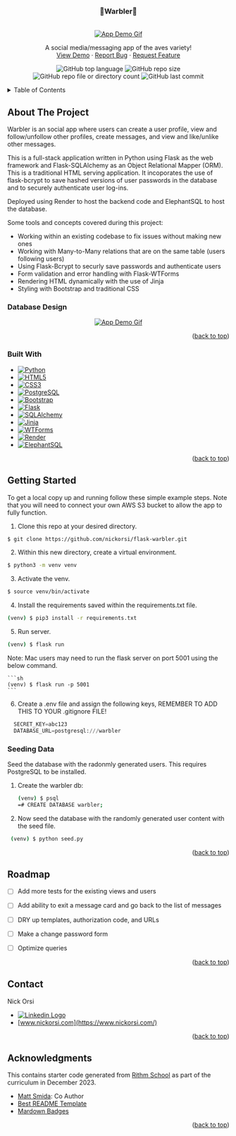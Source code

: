 <!-- Improved compatibility of back to top link: See: https://github.com/othneildrew/Best-README-Template/pull/73 -->
<a name="readme-top"></a>
<!--
*** Thanks for checking out the Best-README-Template. If you have a suggestion
*** that would make this better, please fork the repo and create a pull request
*** or simply open an issue with the tag "enhancement".
*** Don't forget to give the project a star!
*** Thanks again! Now go create something AMAZING! :D
-->



<!-- PROJECT SHIELDS -->
<!--
*** I'm using markdown "reference style" links for readability.
*** Reference links are enclosed in brackets [ ] instead of parentheses ( ).
*** See the bottom of this document for the declaration of the reference variables
*** for contributors-url, forks-url, etc. This is an optional, concise syntax you may use.
*** https://www.markdownguide.org/basic-syntax/#reference-style-links
-->

<!-- PROJECT LOGO -->
<h3 align="center">🐤Warbler🐥</h3>
<br />
<div align="center">
  <a href="https://github.com/nickorsi/satly">
    <img src="static/images/warbler_demo.gif" alt="App Demo Gif">
  </a>
  <p align="center">
    A social media/messaging app of the aves variety!
    <br />
    <a href="https://nick-orsi-warbler.onrender.com/">View Demo</a>
    ·
    <a href="https://github.com/nickorsi/flask-warbler/issues">Report Bug</a>
    ·
    <a href="https://github.com/nickorsi/flask-warbler/issues">Request Feature</a>
  </p>
</div>

<div align="center">

  ![GitHub top language](https://img.shields.io/github/languages/top/nickorsi/flask-warbler)
  ![GitHub repo size](https://img.shields.io/github/repo-size/nickorsi/flask-warbler)
  ![GitHub repo file or directory count](https://img.shields.io/github/directory-file-count/nickorsi/flask-warbler)
  ![GitHub last commit](https://img.shields.io/github/last-commit/nickorsi/flask-warbler)

</div>


<!-- TABLE OF CONTENTS -->
<details>
  <summary>Table of Contents</summary>
  <ol>
    <li>
      <a href="#about-the-project">About The Project</a>
      <ul>
        <li><a href="#built-with">Built With</a></li>
      </ul>
    </li>
    <li>
      <a href="#getting-started">Getting Started</a>
      <ul>
        <li><a href="#prerequisites">Prerequisites</a></li>
        <li><a href="#installation">Installation</a></li>
      </ul>
    </li>
    <li><a href="#usage">Usage</a></li>
    <li><a href="#roadmap">Roadmap</a></li>
    <li><a href="#contributing">Contributing</a></li>
    <li><a href="#license">License</a></li>
    <li><a href="#contact">Contact</a></li>
    <li><a href="#acknowledgments">Acknowledgments</a></li>
  </ol>
</details>



<!-- ABOUT THE PROJECT -->
## About The Project

Warbler is an social app where users can create a user profile, view and follow/unfollow other profiles, create messages, and view and like/unlike other messages.

This is a full-stack application written in Python using Flask as the web framework and Flask-SQLAlchemy as an Object Relational Mapper (ORM). This is a traditional HTML serving application. It incoporates the use of flask-bcrypt to save hashed versions of user passwords in the database and to securely authenticate user log-ins.

Deployed using Render to host the backend code and ElephantSQL to host the database.

Some tools and concepts covered during this project:

* Working within an existing codebase to fix issues without making new ones
* Working with Many-to-Many relations that are on the same table (users following users)
* Using Flask-Bcrypt to securly save passwords and authenticate users
* Form validation and error handling with Flask-WTForms
* Rendering HTML dynamically with the use of Jinja
* Styling with Bootstrap and traditional CSS


### Database Design

<div align="center">
  <a href="static/images/database-design.png">
    <img src="static/satly_demo.gif" alt="App Demo Gif">
  </a>
</div>


<p align="right">(<a href="#readme-top">back to top</a>)</p>



### Built With

* [![Python][Python.com]][Python-url]
* [![HTML5][HTML5.com]][HTML5-url]
* [![CSS3][CSS3.com]][CSS3-url]
* [![PostgreSQL][PostgreSQL.com]][PostgreSQL-url]
* [![Bootstrap][Bootstrap.com]][Bootstrap-url]
* [![Flask][Flask.com]][Flask-url]
* [![SQLAlchemy][SQLAlchemy.com]][SQLAlchemy-url]
* [![Jinja][Jinja.com]][Jinja-url]
* [![WTForms][WTForms.com]][WTForms-url]
* [![Render][Render.com]][Render-url]
* [![ElephantSQL][ElephantSQL.com]][ElephantSQL-url]

<p align="right">(<a href="#readme-top">back to top</a>)</p>



<!-- GETTING STARTED -->
## Getting Started

To get a local copy up and running follow these simple example steps. Note that you will need to connect your own AWS S3 bucket to allow the app to fully function.

1. Clone this repo at your desired directory.

  ```sh
  $ git clone https://github.com/nickorsi/flask-warbler.git
  ```
2. Within this new directory, create a virtual environment.

  ```sh
  $ python3 -m venv venv
  ```
3. Activate the venv.

  ```sh
  $ source venv/bin/activate
  ```
4. Install the requirements saved within the requirements.txt file.

  ```sh
  (venv) $ pip3 install -r requirements.txt
  ```
5. Run server.

  ```sh
  (venv) $ flask run
  ```
  Note: Mac users may need to run the flask server on port 5001 using the below command.

    ```sh
    (venv) $ flask run -p 5001
    ```

6. Create a .env file and assign the following keys, REMEMBER TO ADD THIS TO YOUR .gitignore FILE!
  ```python
    SECRET_KEY=abc123
    DATABASE_URL=postgresql:///warbler
  ```

### Seeding Data

Seed the database with the radonmly generated users. This requires PostgreSQL to be installed.

1. Create the warbler db:
   ```sh
   (venv) $ psql
   =# CREATE DATABASE warbler;
   ```

2. Now seed the database with the randomly generated user content with the seed file.
  ```sh
   (venv) $ python seed.py
   ```

<p align="right">(<a href="#readme-top">back to top</a>)</p>


<!-- ROADMAP -->
## Roadmap

- [ ] Add more tests for the existing views and users
- [ ] Add ability to exit a message card and go back to the list of messages
- [ ] DRY up templates, authorization code, and URLs
- [ ] Make a change password form
- [ ] Optimize queries


<p align="right">(<a href="#readme-top">back to top</a>)</p>


<!-- CONTACT -->
## Contact

Nick Orsi
* [<img src="https://img.shields.io/badge/linkedin-%230077B5.svg?style=for-the-badge&logo=linkedin&logoColor=white" alt="Linkedin Logo">](https://www.linkedin.com/in/nicholas-orsi-18ab8382/)
* [www.nickorsi.com](https://www.nickorsi.com/)

<p align="right">(<a href="#readme-top">back to top</a>)</p>



<!-- ACKNOWLEDGMENTS -->
## Acknowledgments
This contains starter code generated from [Rithm School](https://www.rithmschool.com/) as part of the curriculum in December 2023.

* [Matt Smida](https://github.com/mattsmida): Co Author
* [Best README Template](https://github.com/othneildrew/Best-README-Template)
* [Mardown Badges](https://github.com/Ileriayo/markdown-badges)

<p align="right">(<a href="#readme-top">back to top</a>)</p>



<!-- MARKDOWN LINKS & IMAGES -->
<!-- https://www.markdownguide.org/basic-syntax/#reference-style-links -->
[Python.com]: https://img.shields.io/badge/python-3670A0?style=for-the-badge&logo=python&logoColor=ffdd54
[Python-url]: https://www.python.org/
[JavaScript.com]: https://img.shields.io/badge/javascript-%23323330.svg?style=for-the-badge&logo=javascript&logoColor=%23F7DF1E
[JavaScript-url]: https://developer.mozilla.org/en-US/docs/Web/JavaScript
[HTML5.com]: https://img.shields.io/badge/html5-%23E34F26.svg?style=for-the-badge&logo=html5&logoColor=white
[HTML5-url]: https://developer.mozilla.org/en-US/docs/Web/HTML
[CSS3.com]: https://img.shields.io/badge/css3-%231572B6.svg?style=for-the-badge&logo=css3&logoColor=white
[CSS3-url]: https://developer.mozilla.org/en-US/docs/Web/CSS
[PostgreSQL.com]: https://img.shields.io/badge/postgres-%23316192.svg?style=for-the-badge&logo=postgresql&logoColor=white
[PostgreSQL-url]: https://www.postgresql.org/
[Bootstrap.com]: https://img.shields.io/badge/Bootstrap-563D7C?style=for-the-badge&logo=bootstrap&logoColor=white
[Bootstrap-url]: https://getbootstrap.com
[Flask.com]: https://img.shields.io/badge/flask-%23000.svg?style=for-the-badge&logo=flask&logoColor=white
[Flask-url]: https://flask.palletsprojects.com/en/3.0.x/
[SQLAlchemy.com]: https://img.shields.io/badge/SQLAlchemy-%23D63113?style=for-the-badge
[SQLAlchemy-url]: https://flask-sqlalchemy.palletsprojects.com/en/3.1.x/
[Jinja.com]: https://img.shields.io/badge/jinja-white.svg?style=for-the-badge&logo=jinja&logoColor=black
[Jinja-url]: https://jinja.palletsprojects.com/en/3.1.x/
[WTForms.com]: https://img.shields.io/badge/WTForms-blue
[WTForms-url]: https://flask-wtf.readthedocs.io/en/1.2.x/
[AWS.com]: https://img.shields.io/badge/AWS-%23FF9900.svg?style=for-the-badge&logo=amazon-aws&logoColor=white
[AWS-url]: https://aws.amazon.com/free/?gclid=CjwKCAjwte-vBhBFEiwAQSv_xQ9cNbAh7bqze8OHPqAjkwd9WAcrT9ebcC_gjiMhb5iNz2KDvq9QARoCrkkQAvD_BwE&trk=fce796e8-4ceb-48e0-9767-89f7873fac3d&sc_channel=ps&ef_id=CjwKCAjwte-vBhBFEiwAQSv_xQ9cNbAh7bqze8OHPqAjkwd9WAcrT9ebcC_gjiMhb5iNz2KDvq9QARoCrkkQAvD_BwE:G:s&s_kwcid=AL!4422!3!592542020599!e!!g!!aws!1644045032!68366401852&all-free-tier.sort-by=item.additionalFields.SortRank&all-free-tier.sort-order=asc&awsf.Free%20Tier%20Types=*all&awsf.Free%20Tier%20Categories=*all
[Render.com]: https://img.shields.io/badge/Render-%46E3B7.svg?style=for-the-badge&logo=render&logoColor=white
[Render-url]: https://render.com/
[ElephantSQL.com]: https://img.shields.io/badge/ElephantSQL-%233F9BBF?style=for-the-badge
[ElephantSQL-url]: https://www.elephantsql.com/
